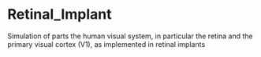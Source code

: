 # Retinal_Implant
Simulation of parts the human visual system, in particular the retina and the primary visual cortex (V1), as implemented in retinal implants
